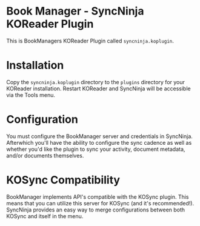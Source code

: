 # Book Manager - SyncNinja KOReader Plugin

This is BookManagers KOReader Plugin called `syncninja.koplugin`.

# Installation

Copy the `syncninja.koplugin` directory to the `plugins` directory for your KOReader installation. Restart KOReader and SyncNinja will be accessible via the Tools menu.

# Configuration

You must configure the BookManager server and credentials in SyncNinja. Afterwhich you'll have the ability to configure the sync cadence as well as whether you'd like the plugin to sync your activity, document metadata, and/or documents themselves.

# KOSync Compatibility

BookManager implements API's compatible with the KOSync plugin. This means that you can utilize this server for KOSync (and it's recommended!). SyncNinja provides an easy way to merge configurations between both KOSync and itself in the menu.
